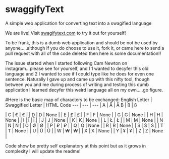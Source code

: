 # swaggifyText
A simple web application for converting text into a swagified language 

We are live! 
Visit [swagifytext.com](swagifytext.com) to try it out for yourself!

To be frank, this is a dumb web application and should be not be used by anyone.....although if you do choose to use it, fork it, or came here to send a pull request with all of the code deleted then here is some documentation!!

The issue started when I started following Cam Newton on instagram...please see for yourself, and I 1 wanted to decyfer this old language and 2 I wanted to see if I could type like he does for even one sentence. Naturally I gave up and came up with this nifty tool, though between you and me during process of writing and testing this dumb application I learned decyfer this weird language all on my own.....go figure.

#Here is the basic map of characters to be exchanged:
English Letter | Swaggified Letter | HTML Code
--- | --- | --- |
A | Å | &Aring;
B | ß | &szlig;



| C | € | &#x20ac; |
| D | D | None |
| E | £ | &#x00a3; |
| F | F | None |
| G | G | None |
| H | H | None |
| I | Ĭ | &#x012c; |
| J | J | None |
| K | K | None |
| L | Ł | &#x0141; |
| M | M | None |
| N | Ñ | &Ntilde; |
| O | Ø | &Oslash; |
| P | ₽ | &#x20bd; |
| Q | Q | None |
| R | R | None |
| S | Š | &#x0160; |
| T | T | None |
| U | Ü | &#xDC; |
| W | ₩ | &#x20a9; |
| X | X | None |
| Y | ¥ | &#x00a5; |
| Z | Z | None |


Code show be pretty self explanatory at this point but as it grows in complexity I will update the readme!
